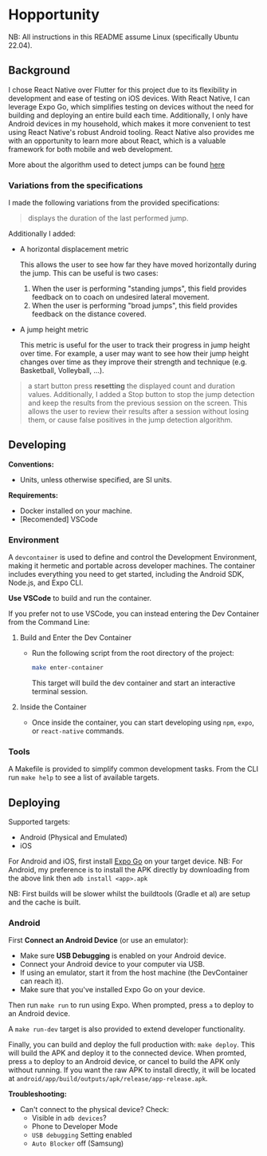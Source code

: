 # Hopportunity

NB: All instructions in this README assume Linux (specifically Ubuntu 22.04).

## Background

I chose React Native over Flutter for this project due to its flexibility in development and ease of testing on iOS devices.
With React Native, I can leverage Expo Go, which simplifies testing on devices without the need for building and deploying an entire build each time.
Additionally, I only have Android devices in my household, which makes it more convenient to test using React Native's robust Android tooling.
React Native also provides me with an opportunity to learn more about React, which is a valuable framework for both mobile and web development.

More about the algorithm used to detect jumps can be found [here](./algorithm.md)

### Variations from the specifications

I made the following variations from the provided specifications:

> displays the duration of the last performed jump.

Additionally I added:
* A horizontal displacement metric

   This allows the user to see how far they have moved horizontally during the jump.
   This can be useful is two cases:
   1. When the user is performing "standing jumps", this field provides feedback on to coach on undesired lateral movement.
   2. When the user is performing "broad jumps", this field provides feedback on the distance covered.

* A jump height metric

   This metric is useful for the user to track their progress in jump height over time. For example, a user may want to see how their jump height changes over time as they improve their strength and technique (e.g. Basketball, Volleyball, ...).


> a start button press **resetting** the displayed count and duration values.
Additionally, I added a Stop button to stop the jump detection and keep the results from the previous session on the screen.
This allows the user to review their results after a session without losing them, or cause false positives in the jump detection algorithm.


## Developing

**Conventions:**

- Units, unless otherwise specified, are SI units.

**Requirements:**

- Docker installed on your machine.
- [Recomended] VSCode

### Environment

A `devcontainer` is used to define and control the Development Environment, making it hermetic and portable across developer machines.
The container includes everything you need to get started, including the Android SDK, Node.js, and Expo CLI.

**Use VSCode** to build and run the container.

If you prefer not to use VSCode, you can instead entering the Dev Container from the Command Line:

1. Build and Enter the Dev Container

   - Run the following script from the root directory of the project:
     ```sh
     make enter-container
     ```
     This target will build the dev container and start an interactive terminal session.

2. Inside the Container
   - Once inside the container, you can start developing using `npm`, `expo`, or `react-native` commands.

### Tools

A Makefile is provided to simplify common development tasks.
From the CLI run `make help` to see a list of available targets.

## Deploying

Supported targets:

- Android (Physical and Emulated)
- iOS

For Android and iOS, first install [Expo Go](https://expo.dev/go) on your target device.
NB: For Android, my preference is to install the APK directly by downloading from the above link then `adb install <app>.apk`

NB: First builds will be slower whilst the buildtools (Gradle et al) are setup and the cache is built.

### Android

First **Connect an Android Device** (or use an emulator):

- Make sure **USB Debugging** is enabled on your Android device.
- Connect your Android device to your computer via USB.
- If using an emulator, start it from the host machine (the DevContainer can reach it).
- Make sure that you've installed Expo Go on your device.

Then run `make run` to run using Expo.
When prompted, press `a` to deploy to an Android device.

A `make run-dev` target is also provided to extend developer functionality.

Finally, you can build and deploy the full production with: `make deploy`.
This will build the APK and deploy it to the connected device.
When promted, press `a` to deploy to an Android device, or cancel to build the APK only without running.
If you want the raw APK to install directly, it will be located at `android/app/build/outputs/apk/release/app-release.apk`.

**Troubleshooting:**

- Can't connect to the physical device? Check:
  - Visible in `adb devices`?
  - Phone to Developer Mode
  - `USB debugging` Setting enabled
  - `Auto Blocker` off (Samsung)
